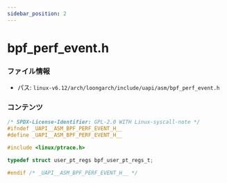 ```yaml
---
sidebar_position: 2
---
```

# bpf_perf_event.h

### ファイル情報

- パス: `linux-v6.12/arch/loongarch/include/uapi/asm/bpf_perf_event.h`

### コンテンツ

```h
/* SPDX-License-Identifier: GPL-2.0 WITH Linux-syscall-note */
#ifndef _UAPI__ASM_BPF_PERF_EVENT_H__
#define _UAPI__ASM_BPF_PERF_EVENT_H__

#include <linux/ptrace.h>

typedef struct user_pt_regs bpf_user_pt_regs_t;

#endif /* _UAPI__ASM_BPF_PERF_EVENT_H__ */

```
